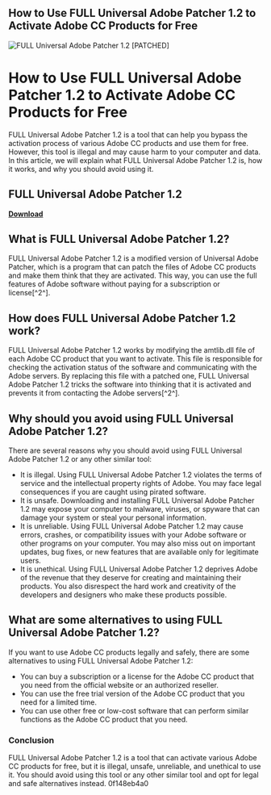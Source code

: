 ## How to Use FULL Universal Adobe Patcher 1.2 to Activate Adobe CC Products for Free

 
![FULL Universal Adobe Patcher 1.2 \[PATCHED\]](https://encrypted-tbn1.gstatic.com/images?q=tbn:ANd9GcTz1WC2tfqIdtBVzoYJJHt0DN_vhCVqw399hiLpsh2WaQf_OR1DZukN2uw)

 
# How to Use FULL Universal Adobe Patcher 1.2 to Activate Adobe CC Products for Free
 
FULL Universal Adobe Patcher 1.2 is a tool that can help you bypass the activation process of various Adobe CC products and use them for free. However, this tool is illegal and may cause harm to your computer and data. In this article, we will explain what FULL Universal Adobe Patcher 1.2 is, how it works, and why you should avoid using it.
 
## FULL Universal Adobe Patcher 1.2


[**Download**](https://www.google.com/url?q=https%3A%2F%2Furloso.com%2F2tM2wS&sa=D&sntz=1&usg=AOvVaw0vTohOFMGehLXOyr2EnK27)

 
## What is FULL Universal Adobe Patcher 1.2?
 
FULL Universal Adobe Patcher 1.2 is a modified version of Universal Adobe Patcher, which is a program that can patch the files of Adobe CC products and make them think that they are activated. This way, you can use the full features of Adobe software without paying for a subscription or license[^2^].
 
## How does FULL Universal Adobe Patcher 1.2 work?
 
FULL Universal Adobe Patcher 1.2 works by modifying the amtlib.dll file of each Adobe CC product that you want to activate. This file is responsible for checking the activation status of the software and communicating with the Adobe servers. By replacing this file with a patched one, FULL Universal Adobe Patcher 1.2 tricks the software into thinking that it is activated and prevents it from contacting the Adobe servers[^2^].
 
## Why should you avoid using FULL Universal Adobe Patcher 1.2?
 
There are several reasons why you should avoid using FULL Universal Adobe Patcher 1.2 or any other similar tool:
 
- It is illegal. Using FULL Universal Adobe Patcher 1.2 violates the terms of service and the intellectual property rights of Adobe. You may face legal consequences if you are caught using pirated software.
- It is unsafe. Downloading and installing FULL Universal Adobe Patcher 1.2 may expose your computer to malware, viruses, or spyware that can damage your system or steal your personal information.
- It is unreliable. Using FULL Universal Adobe Patcher 1.2 may cause errors, crashes, or compatibility issues with your Adobe software or other programs on your computer. You may also miss out on important updates, bug fixes, or new features that are available only for legitimate users.
- It is unethical. Using FULL Universal Adobe Patcher 1.2 deprives Adobe of the revenue that they deserve for creating and maintaining their products. You also disrespect the hard work and creativity of the developers and designers who make these products possible.

## What are some alternatives to using FULL Universal Adobe Patcher 1.2?
 
If you want to use Adobe CC products legally and safely, there are some alternatives to using FULL Universal Adobe Patcher 1.2:

- You can buy a subscription or a license for the Adobe CC product that you need from the official website or an authorized reseller.
- You can use the free trial version of the Adobe CC product that you need for a limited time.
- You can use other free or low-cost software that can perform similar functions as the Adobe CC product that you need.

### Conclusion
 
FULL Universal Adobe Patcher 1.2 is a tool that can activate various Adobe CC products for free, but it is illegal, unsafe, unreliable, and unethical to use it. You should avoid using this tool or any other similar tool and opt for legal and safe alternatives instead.
 0f148eb4a0
